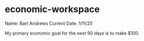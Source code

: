 # economic-workspace

Name: Bart Andrews
Current Date: 1/11/25

My primary economic goal for the next 90 days is to make $100. 
